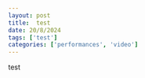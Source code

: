 ```yaml
---
layout: post
title:  test
date: 20/8/2024
tags: ['test']
categories: ['performances', 'video']
---
```


test
